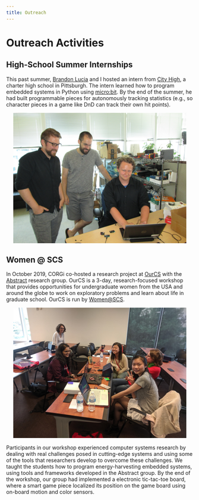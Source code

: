 ```yaml
---
title: Outreach
---
```


# Outreach Activities

## High-School Summer Internships

This past summer, [Brandon Lucia](https://brandonlucia.com) and I hosted an intern from [City High](https://cityhigh.org),
a charter high school in Pittsburgh.
The intern learned how to program embedded systems in Python using [micro:bit](https://microbit.org).
By the end of the summer, he had built programmable pieces for autonomously tracking statistics
(e.g., so character pieces in a game like DnD can track their own hit points).

<center>
<img src="images/2019-07-10-dylan-joos.jpg" class="person" style="height: 350px !important; width: auto !important" />
</center>

## Women @ SCS

In October 2019, CORGi co-hosted a research project at [OurCS](https://www.cmu.edu/cs/ourcs/) with
the [Abstract](https://abstract.ece.cmu.edu) research group.
OurCS is a 3-day, research-focused workshop that provides opportunities for undergraduate women
from the USA and around the globe to work on exploratory problems and learn about life in graduate school.
OurCS is run by [Women@SCS](https://www.women.cs.cmu.edu).

<center>
<img src="images/2019-10-20-ourcs.jpg" class="person" style="height: 350px !important; width: auto !important" />
</center>


Participants in our workshop experienced computer systems research
by dealing with real challenges posed in cutting-edge systems
and using some of the tools that researchers develop to overcome these challenges.
We taught the students how to program energy-harvesting embedded systems,
using tools and frameworks developed in the Abstract group.
By the end of the workshop, our group had implemented a electronic tic-tac-toe board,
where a smart game piece localized its position on the game board
using on-board motion and color sensors.
